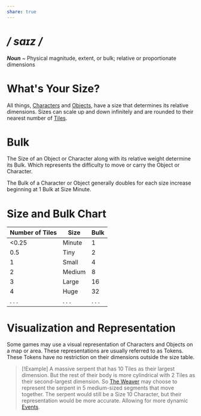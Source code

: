 ```yaml
---
share: true
---
```

# */ saɪz /*
***Noun*** ~ Physical magnitude, extent, or bulk; relative or proportionate dimensions
# What's Your Size?
All things, [Characters](../Introduction/TTRPG.md#Characters) and [Objects](./Object.md), have a size that determines its relative dimensions.
Sizes can scale up and down infinitely and are rounded to their nearest number of [Tiles](./Tile.md).
# Bulk
The Size of an Object or Character along with its relative weight determine its Bulk. Which represents the difficulty to move or carry the Object or Character.

The Bulk of a Character or Object generally doubles for each size increase beginning at 1 Bulk at Size Minute.
# Size and Bulk Chart

| Number of Tiles | Size   | Bulk  |
| --------------- | ------ | ----- |
| <0.25           | Minute | 1     |
| 0.5             | Tiny   | 2     |
| 1               | Small  | 4     |
| 2               | Medium | 8     |
| 3               | Large  | 16    |
| 4               | Huge   | 32    |
| . . .           | . . .  | . . . |
# Visualization and Representation
Some games may use a visual representation of Characters and Objects on a map or area. These representations are usually referred to as Tokens. These Tokens have no restriction on their dimensions outside the size table.

>[!Example]
>A massive serpent that has 10 Tiles as their largest dimension. But the rest of their body is more cylindrical with 2 Tiles as their second-largest dimension. 
>So [The Weaver](../Introduction/TTRPG.md#The%20Weaver) may choose to represent the serpent in 5 medium-sized segments that move together.
>The serpent would still be a Size 10 Character, but their representation would be more accurate. Allowing for more dynamic [Events](./Event.md).